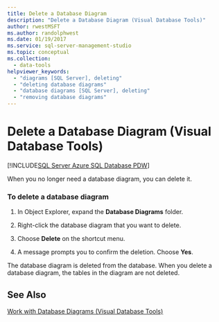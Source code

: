 ```yaml
---
title: Delete a Database Diagram
description: "Delete a Database Diagram (Visual Database Tools)"
author: rwestMSFT
ms.author: randolphwest
ms.date: 01/19/2017
ms.service: sql-server-management-studio
ms.topic: conceptual
ms.collection:
  - data-tools
helpviewer_keywords:
  - "diagrams [SQL Server], deleting"
  - "deleting database diagrams"
  - "database diagrams [SQL Server], deleting"
  - "removing database diagrams"
---
```

# Delete a Database Diagram (Visual Database Tools)

[!INCLUDE[SQL Server Azure SQL Database PDW](../includes/applies-to-version/sql-asdb-asdbmi-pdw.md)]

When you no longer need a database diagram, you can delete it.  
  
### To delete a database diagram  
  
1.  In Object Explorer, expand the **Database Diagrams** folder.  
  
2.  Right-click the database diagram that you want to delete.  
  
3.  Choose **Delete** on the shortcut menu.  
  
4.  A message prompts you to confirm the deletion. Choose **Yes**.  
  
The database diagram is deleted from the database. When you delete a database diagram, the tables in the diagram are not deleted.  
  
## See Also  
[Work with Database Diagrams &#40;Visual Database Tools&#41;](work-with-database-diagrams-visual-database-tools.md)  
  
